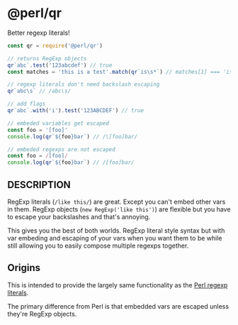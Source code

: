 # @perl/qr

Better regexp literals!

```js
const qr = require('@perl/qr')

// returns RegExp objects
qr`abc`.test('123abcdef') // true
const matches = 'this is a test'.match(qr`is\s*`) // matches[1] === 'is '

// regexp literals don't need backslash escaping
qr`abc\s` // /abc\s/

// add flags
qr`abc`.with('i').test('123ABCDEF') // true

// embeded variables get escaped
const foo = '[foo]'
console.log(qr`${foo}bar`) // /\[foo]bar/

// embeded regexps are not escaped
const foo = /[foo]/
console.log(qr`${foo}bar`) // /[foo]bar/
```

## DESCRIPTION

RegExp literals (`/like this/`) are great.  Except you can't embed other
vars in them.  RegExp objects (`new RegExp('like this')`) are flexible but
you have to escape your backslashes and that's annoying.

This gives you the best of both worlds.  RegExp literal style syntax but
with var embeding and escaping of your vars when you want them to be while
still allowing you to easily compose multiple regexps together.

## Origins

This is intended to provide the largely same functionality as the
[Perl regexp literals](https://perldoc.perl.org/perlop.html#Regexp-Quote-Like-Operators).

The primary difference from Perl is that embedded vars are escaped unless they're
RegExp objects.
